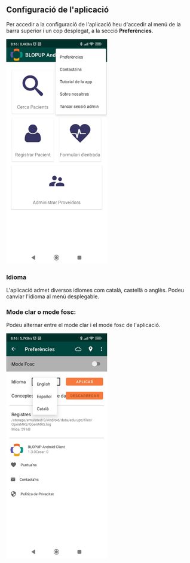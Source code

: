 ## Configuració de l'aplicació

Per accedir a la configuració de l'aplicació heu d'accedir al menú de la barra superior i un cop desplegat, a la secció **Preferències**.

<img src="../assets/ellipsis.jpg" width="270" height="600">

### Idioma
L'aplicació admet diversos idiomes com català, castellà o anglès. Podeu canviar l'idioma al menú desplegable.

### Mode clar o mode fosc:
Podeu alternar entre el mode clar i el mode fosc de l'aplicació.

<img src="../assets/settings.jpg" width="270" height="600">
